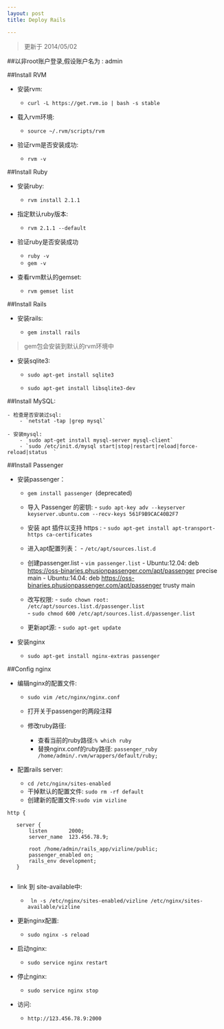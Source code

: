 ```yaml
---
layout: post
title: Deploy Rails

---
```


>更新于 2014/05/02

##以非root账户登录,假设账户名为 : admin

##Install RVM

- 安装rvm: 
	- `curl -L https://get.rvm.io | bash -s stable`
	
- 载入rvm环境:
	- `source ~/.rvm/scripts/rvm`
	
- 验证rvm是否安装成功:
	- `rvm -v`
	
##Install Ruby

- 安装ruby:
	
	- `rvm install 2.1.1`
	
- 指定默认ruby版本:

	- `rvm 2.1.1 --default`
	
- 验证ruby是否安装成功

	- `ruby -v`
	- `gem -v`
	
- 查看rvm默认的gemset:

	- `rvm gemset list`
		 	
##Install Rails

- 安装rails:
	
	- `gem install rails` 

>gem包会安装到默认的rvm环境中
	
- 安装sqlite3:

	- `sudo apt-get install sqlite3`
	
	- `sudo apt-get install libsqlite3-dev `


##Install MySQL:

	- 检查是否安装过sql: 
		- `netstat -tap |grep mysql`
		
	- 安装mysql: 
		- `sudo apt-get install mysql-server mysql-client` 
		- `sudo /etc/init.d/mysql start|stop|restart|reload|force-reload|status  `

##Install Passenger

- 安装passenger：

	- `gem install passenger `(deprecated)
	
	- 导入 Passenger 的密钥: 
			- `sudo apt-key adv --keyserver keyserver.ubuntu.com --recv-keys 561F9B9CAC40B2F7` 
	
	- 安装 apt 插件以支持 https :
			- `sudo apt-get install apt-transport-https ca-certificates`
	
	- 进入apt配置列表：
			- `/etc/apt/sources.list.d`
	
	- 创建passenger.list
			- `vim passenger.list`
			- Ubuntu:12.04: deb https://oss-binaries.phusionpassenger.com/apt/passenger precise main 
			- Ubuntu:14.04: deb https://oss-binaries.phusionpassenger.com/apt/passenger trusty main		
	
	- 改写权限:
			- `sudo chown root: /etc/apt/sources.list.d/passenger.list`  
    			- `sudo chmod 600 /etc/apt/sources.list.d/passenger.list`
    	
	- 更新apt源:
			- `sudo apt-get update`
		
	
- 安装nginx

	- `sudo apt-get install nginx-extras passenger`
	
##Config nginx
	
- 编辑nginx的配置文件:
	
	- `sudo vim /etc/nginx/nginx.conf`
	
	- 打开关于passenger的两段注释
		
	- 修改ruby路径:
		- 查看当前的ruby路径:`% which ruby` 
		- 替换nginx.conf的ruby路径: `passenger_ruby /home/admin/.rvm/wrappers/default/ruby;`
	

- 配置rails server:

	- `cd /etc/nginx/sites-enabled`
	- 干掉默认的配置文件: `sudo rm -rf default`
	- 创建新的配置文件:`sudo vim vizline`
```
http {

   server {
       listen       2000;
       server_name  123.456.78.9;

       root /home/admin/rails_app/vizline/public;
       passenger_enabled on;
       rails_env development;
   }
    
``` 
- link 到 site-available中:
	- ` ln -s /etc/nginx/sites-enabled/vizline /etc/nginx/sites-available/vizline`

- 更新nginx配置:
	- `sudo nginx -s reload`

- 启动nginx:
 
	- `sudo service nginx restart` 

- 停止nginx:
	
	- `sudo service nginx stop`
	
- 访问:
	- `http://123.456.78.9:2000`






